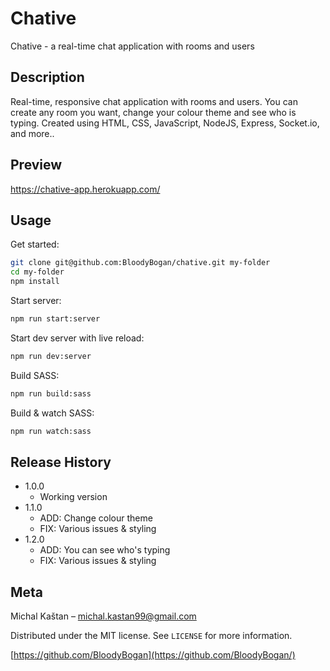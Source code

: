 # Chative
Chative - a real-time chat application with rooms and users

## Description
Real-time, responsive chat application with rooms and users. You can create any room you want, change your colour theme and see who is typing. Created using HTML, CSS, JavaScript, NodeJS, Express, Socket.io, and more..

## Preview
https://chative-app.herokuapp.com/

## Usage

Get started:

```sh
git clone git@github.com:BloodyBogan/chative.git my-folder
cd my-folder
npm install
```

Start server:

```sh
npm run start:server
```

Start dev server with live reload:

```sh
npm run dev:server
```

Build SASS:

```sh
npm run build:sass
```

Build & watch SASS:

```sh
npm run watch:sass
```

## Release History

* 1.0.0
    * Working version
* 1.1.0
    * ADD: Change colour theme
    * FIX: Various issues & styling
* 1.2.0
    * ADD: You can see who's typing
    * FIX: Various issues & styling
    
## Meta

Michal Kaštan – michal.kastan99@gmail.com

Distributed under the MIT license. See ``LICENSE`` for more information.

[https://github.com/BloodyBogan](https://github.com/BloodyBogan/)
